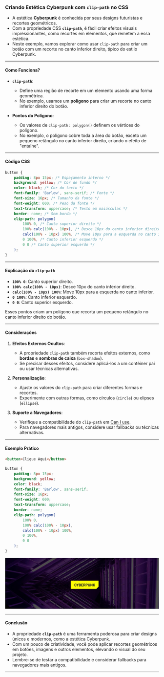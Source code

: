 ### **Criando Estética Cyberpunk com `clip-path` no CSS**

- A estética **Cyberpunk** é conhecida por seus designs futuristas e recortes geométricos.
- Com a propriedade CSS **`clip-path`**, é fácil criar efeitos visuais impressionantes, como recortes em elementos, que remetem a essa estética.
- Neste exemplo, vamos explorar como usar `clip-path` para criar um botão com um recorte no canto inferior direito, típico do estilo Cyberpunk.

---

#### **Como Funciona?**
- **`clip-path`**:
  - Define uma região de recorte em um elemento usando uma forma geométrica.
  - No exemplo, usamos um **polígono** para criar um recorte no canto inferior direito do botão.

- **Pontos do Polígono**:
  - Os valores de `clip-path: polygon()` definem os vértices do polígono.
  - No exemplo, o polígono cobre toda a área do botão, exceto um pequeno retângulo no canto inferior direito, criando o efeito de "entalhe".

---

#### **Código CSS**
```css
button {
    padding: 8px 15px; /* Espaçamento interno */
    background: yellow; /* Cor de fundo */
    color: black; /* Cor do texto */
    font-family: 'Barlow', sans-serif; /* Fonte */
    font-size: 16px; /* Tamanho da fonte */
    font-weight: 600; /* Peso da fonte */
    text-transform: uppercase; /* Texto em maiúsculas */
    border: none; /* Sem borda */
    clip-path: polygon(
        100% 0, /* Canto superior direito */
        100% calc(100% - 10px), /* Desce 10px do canto inferior direito */
        calc(100% - 10px) 100%, /* Move 10px para a esquerda no canto inferior */
        0 100%, /* Canto inferior esquerdo */
        0 0 /* Canto superior esquerdo */
    );
}
```

---

#### **Explicação do `clip-path`**
- **`100% 0`**: Canto superior direito.
- **`100% calc(100% - 10px)`**: Desce 10px do canto inferior direito.
- **`calc(100% - 10px) 100%`**: Move 10px para a esquerda no canto inferior.
- **`0 100%`**: Canto inferior esquerdo.
- **`0 0`**: Canto superior esquerdo.

Esses pontos criam um polígono que recorta um pequeno retângulo no canto inferior direito do botão.

---

#### **Considerações**
1. **Efeitos Externos Ocultos**:
   - A propriedade `clip-path` também recorta efeitos externos, como **bordas** e **sombras de caixa** (`box-shadow`).
   - Se precisar desses efeitos, considere aplicá-los a um contêiner pai ou usar técnicas alternativas.

2. **Personalização**:
   - Ajuste os valores do `clip-path` para criar diferentes formas e recortes.
   - Experimente com outras formas, como círculos (`circle`) ou elipses (`ellipse`).

3. **Suporte a Navegadores**:
   - Verifique a compatibilidade do `clip-path` em [Can I use](https://caniuse.com/).
   - Para navegadores mais antigos, considere usar fallbacks ou técnicas alternativas.

---

#### **Exemplo Prático**
```html
<button>Clique Aqui</button>
```

```css
button {
    padding: 8px 15px;
    background: yellow;
    color: black;
    font-family: 'Barlow', sans-serif;
    font-size: 16px;
    font-weight: 600;
    text-transform: uppercase;
    border: none;
    clip-path: polygon(
        100% 0,
        100% calc(100% - 10px),
        calc(100% - 10px) 100%,
        0 100%,
        0 0
    );
}
```

![cyberpunk](cyberpunk.png)

---

#### **Conclusão**
- A propriedade **`clip-path`** é uma ferramenta poderosa para criar designs únicos e modernos, como a estética Cyberpunk.
- Com um pouco de criatividade, você pode aplicar recortes geométricos em botões, imagens e outros elementos, elevando o visual do seu projeto.
- Lembre-se de testar a compatibilidade e considerar fallbacks para navegadores mais antigos.

---

